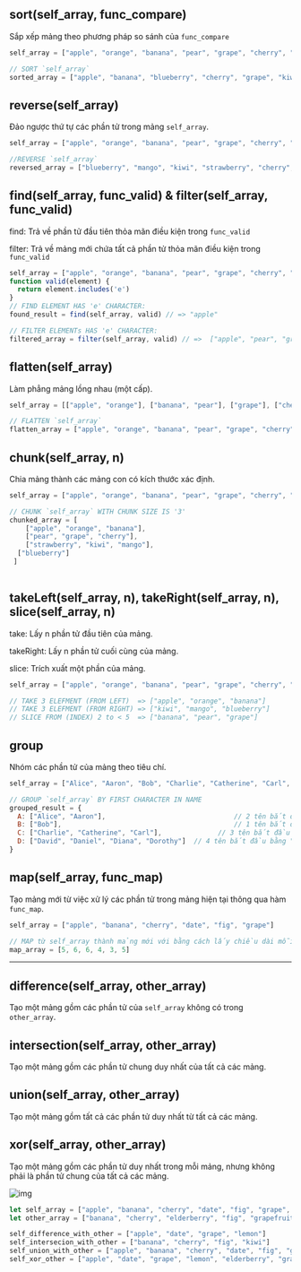 

## sort(self_array, func_compare)

Sắp xếp mảng theo phương pháp so sánh của `func_compare`

```js
self_array = ["apple", "orange", "banana", "pear", "grape", "cherry", "strawberry", "kiwi", "mango", "blueberry"]

// SORT `self_array`
sorted_array = ["apple", "banana", "blueberry", "cherry", "grape", "kiwi", "mango", "orange", "pear", "strawberry"]

```



## reverse(self_array)

Đảo ngược thứ tự các phần tử trong mảng `self_array`.

```js
self_array = ["apple", "orange", "banana", "pear", "grape", "cherry", "strawberry", "kiwi", "mango", "blueberry"]

//REVERSE `self_array`
reversed_array = ["blueberry", "mango", "kiwi", "strawberry", "cherry", "grape", "pear", "banana", "orange", "apple"]
```



## find(self_array, func_valid) & filter(self_array, func_valid)

find: Trả về phần tử đầu tiên thỏa mãn điều kiện trong `func_valid`

filter: Trả về mảng mới chứa tất cả phần tử thỏa mãn điều kiện trong  `func_valid`

```js
self_array = ["apple", "orange", "banana", "pear", "grape", "cherry", "strawberry", "kiwi", "mango", "blueberry"];
function valid(element) {
  return element.includes('e')
}
// FIND ELEMENT HAS 'e' CHARACTER: 
found_result = find(self_array, valid) // => "apple"

// FILTER ELEMENTs HAS 'e' CHARACTER: 
filtered_array = filter(self_array, valid) // =>  ["apple", "pear", "grape", "cherry", "strawberry", "blueberry"]
```



## flatten(self_array)

Làm phẳng mảng lồng nhau (một cấp).

```js
self_array = [["apple", "orange"], ["banana", "pear"], ["grape"], ["cherry", "strawberry"], ["kiwi", "mango", "blueberry"]]

// FLATTEN `self_array`
flatten_array = ["apple", "orange", "banana", "pear", "grape", "cherry", "strawberry", "kiwi", "mango", "blueberry"]
```



## chunk(self_array, n)

Chia mảng thành các mảng con có kích thước xác định.

```js
self_array = ["apple", "orange", "banana", "pear", "grape", "cherry", "strawberry", "kiwi", "mango", "blueberry"]

// CHUNK `self_array` WITH CHUNK SIZE IS '3'
chunked_array = [
	["apple", "orange", "banana"], 
	["pear", "grape", "cherry"], 
	["strawberry", "kiwi", "mango"], 
  ["blueberry"]
 ]
 
```



## takeLeft(self_array, n), takeRight(self_array, n), slice(self_array, n)

take: Lấy n phần tử đầu tiên của mảng. 

takeRight: Lấy n phần tử cuối cùng của mảng. 

slice: Trích xuất một phần của mảng.

```js
self_array = ["apple", "orange", "banana", "pear", "grape", "cherry", "strawberry", "kiwi", "mango", "blueberry"]

// TAKE 3 ELEFMENT (FROM LEFT) 	=> ["apple", "orange", "banana"]
// TAKE 3 ELEFMENT (FROM RIGHT) => ["kiwi", "mango", "blueberry"]
// SLICE FROM (INDEX) 2 to < 5 	=> ["banana", "pear", "grape"]
```



## group

Nhóm các phần tử của mảng theo tiêu chí.

```js
self_array = ["Alice", "Aaron", "Bob", "Charlie", "Catherine", "Carl", "David", "Daniel", "Diana", "Dorothy"]

// GROUP `self_array` BY FIRST CHARACTER IN NAME
grouped_result = {
  A: ["Alice", "Aaron"],          						// 2 tên bắt đầu bằng "A"
  B: ["Bob"],                     						// 1 tên bắt đầu bằng "B"
  C: ["Charlie", "Catherine", "Carl"],  			// 3 tên bắt đầu bằng "C"
  D: ["David", "Daniel", "Diana", "Dorothy"]  // 4 tên bắt đầu bằng "D"
}
```



## map(self_array, func_map)

Tạo mảng mới từ việc xử lý các phần tử trong mảng hiện tại thông qua hàm `func_map`.

```js
self_array = ["apple", "banana", "cherry", "date", "fig", "grape"]

// MAP từ self_array thành mảng mới với bằng cách lấy chiều dài mỗi phần tử trong self_array.
map_array = [5, 6, 6, 4, 3, 5]

```

----



## difference(self_array, other_array)

Tạo một mảng gồm các phần tử của `self_array` không có trong `other_array`.


## intersection(self_array, other_array)

Tạo một mảng gồm các phần tử chung duy nhất của tất cả các mảng.

## union(self_array, other_array)

Tạo một mảng gồm tất cả các phần tử duy nhất từ tất cả các mảng.

## xor(self_array, other_array)

Tạo một mảng gồm các phần tử duy nhất trong mỗi mảng, nhưng không phải là phần tử chung của tất cả các mảng.

![img](https://p.ipic.vip/rqgnvk.jpg)


```js
let self_array = ["apple", "banana", "cherry", "date", "fig", "grape", "kiwi", "lemon"];
let other_array = ["banana", "cherry", "elderberry", "fig", "grapefruit", "kiwi", "lime", "mango"];

self_difference_with_other = ["apple", "date", "grape", "lemon"]
self_intersecion_with_other = ["banana", "cherry", "fig", "kiwi"]
self_union_with_other = ["apple", "banana", "cherry", "date", "fig", "grape", "kiwi", "lemon", "elderberry", "grapefruit", "lime", "mango"]
self_xor_other = ["apple", "date", "grape", "lemon", "elderberry", "grapefruit", "lime", "mango"]
```